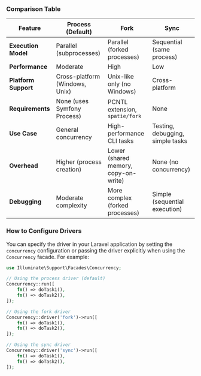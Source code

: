 ### Comparison Table

| Feature                | Process (Default)                     | Fork                                   | Sync                                  |
|------------------------|---------------------------------------|----------------------------------------|---------------------------------------|
| **Execution Model**    | Parallel (subprocesses)              | Parallel (forked processes)           | Sequential (same process)            |
| **Performance**        | Moderate                             | High                                   | Low                                  |
| **Platform Support**   | Cross-platform (Windows, Unix)       | Unix-like only (no Windows)           | Cross-platform                      |
| **Requirements**       | None (uses Symfony Process)          | PCNTL extension, `spatie/fork`        | None                                |
| **Use Case**           | General concurrency                  | High-performance CLI tasks            | Testing, debugging, simple tasks     |
| **Overhead**           | Higher (process creation)            | Lower (shared memory, copy-on-write)  | None (no concurrency)               |
| **Debugging**          | Moderate complexity                  | More complex (forked processes)       | Simple (sequential execution)       |

### How to Configure Drivers
You can specify the driver in your Laravel application by setting the `concurrency` configuration or passing the driver explicitly when using the `Concurrency` facade. For example:

```php
use Illuminate\Support\Facades\Concurrency;

// Using the process driver (default)
Concurrency::run([
    fn() => doTask1(),
    fn() => doTask2(),
]);

// Using the fork driver
Concurrency::driver('fork')->run([
    fn() => doTask1(),
    fn() => doTask2(),
]);

// Using the sync driver
Concurrency::driver('sync')->run([
    fn() => doTask1(),
    fn() => doTask2(),
]);
```
